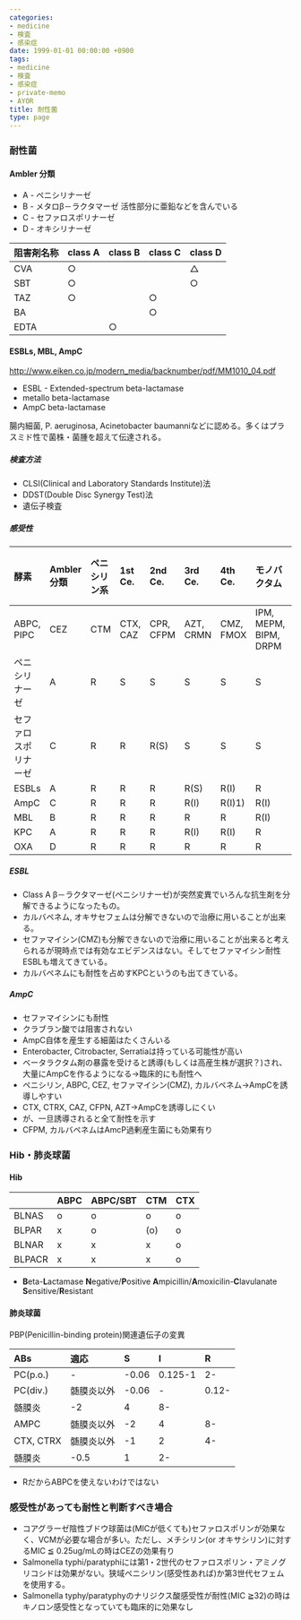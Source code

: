 ```yaml
---
categories:
- medicine
- 検査
- 感染症
date: 1999-01-01 00:00:00 +0900
tags:
- medicine
- 検査
- 感染症
- private-memo
- AYOR
title: 耐性菌
type: page
---
```


### 耐性菌

#### Ambler 分類

- A - ペニシリナーゼ
- B - メタロβ－ラクタマーゼ 活性部分に亜鉛などを含んでいる
- C - セファロスポリナーゼ
- D - オキシリナーゼ

|阻害剤名称|class A|class B|class C|class D|
|:----|:----|:----|:----|:----|
|CVA|○| | |△|
|SBT|○| | |○|
|TAZ|○| |○| |
|BA| | |○| |
|EDTA| |○| | |

#### ESBLs, MBL, AmpC

<http://www.eiken.co.jp/modern_media/backnumber/pdf/MM1010_04.pdf>

- ESBL - Extended-spectrum beta-lactamase
- metallo beta-lactamase
- AmpC beta-lactamase

腸内細菌, P. aeruginosa, Acinetobacter
baumanniなどに認める。多くはプラスミド性で菌株・菌腫を超えて伝達される。

##### 検査方法

- CLSI(Clinical and Laboratory Standards Institute)法
- DDST(Double Disc Synergy Test)法
- 遺伝子検査

##### 感受性

|酵素|Ambler分類|ペニシリン系|1st Ce.|2nd Ce.|3rd Ce.|4th Ce.|モノバクタム|セファマイシン|カルバペネム|活性阻害|
|:----|:----|:----|:----|:----|:----|:----|:----|:----|:----|:----|
|ABPC, PIPC|CEZ|CTM|CTX, CAZ|CPR, CFPM|AZT, CRMN|CMZ, FMOX|IPM, MEPM, BIPM, DRPM|CVA|BA|MPA|EDTA|
|ペニシリナーゼ|A|R|S|S|S|S|S|S|S|+|-|-|-|
|セファロスポリナーゼ|C|R|R|R(S)|S|S|S|S|S|-|+|-|-|
|ESBLs|A|R|R|R|R(S)|R(I)|R|S|S|+|-|-|-|
|AmpC|C|R|R|R|R(I)|R(I)1)|R(I)|R|S(I)|-|+|-|-|
|MBL|B|R|R|R|R|R|R(I)|R|R(S)|-|-|+|+|
|KPC|A|R|R|R|R(I)|R(I)|R|R|R(I)|±|+|-|-|
|OXA|D|R|R|R|R|R|R|R|R(I)|±|-|-|-|

##### ESBL

- Class A
    β－ラクタマーゼ(ペニシリナーゼ)が突然変異でいろんな抗生剤を分解できるようになったもの。
- カルバペネム,
    オキサセフェムは分解できないので治療に用いることが出来る。
- セファマイシン(CMZ)も分解できないので治療に用いることが出来ると考えられるが現時点では有効なエビデンスはない。そしてセファマイシン耐性ESBLも増えてきている。
- カルバペネムにも耐性を占めすKPCというのも出てきている。

##### AmpC

- セファマイシンにも耐性
- クラブラン酸では阻害されない
- AmpC自体を産生する細菌はたくさんいる
- Enterobacter, Citrobacter, Serratiaは持っている可能性が高い
- ベータラクタム剤の暴露を受けると誘導(もしくは高産生株が選択？)され、大量にAmpCを作るようになる→臨床的にも耐性へ
- ペニシリン, ABPC, CEZ, セファマイシン(CMZ),
    カルバペネム→AmpCを誘導しやすい
- CTX, CTRX, CAZ, CFPN, AZT→AmpCを誘導しにくい
- が、一旦誘導されると全て耐性を示す
- CFPM, カルバペネムはAmcP過剰産生菌にも効果有り

### Hib・肺炎球菌

#### Hib

| |ABPC|ABPC/SBT|CTM|CTX|
|:----|:----|:----|:----|:----|
|BLNAS|o|o|o|o|
|BLPAR|x|o|(o)|o|
|BLNAR|x|x|x|o|
|BLPACR|x|x|x|o|

- **B**eta-**L**actamase **N**egative/**P**ositive
    **A**mpicillin/**A**moxicilin-**C**lavulanate
    **S**ensitive/**R**esistant

#### 肺炎球菌

PBP(Penicillin-binding protein)関連遺伝子の変異

|ABs|適応|S|I|R|
|:----|:----|:----|:----|:----|
|PC(p.o.)|-|-0.06|0.125-1|2-|
|PC(div.)|髄膜炎以外|-0.06|-|0.12-|
|髄膜炎|-2|4|8-|
|AMPC|髄膜炎以外|-2|4|8-|
|CTX, CTRX|髄膜炎以外|-1|2|4-|
|髄膜炎|-0.5|1|2-|

- RだからABPCを使えないわけではない

### 感受性があっても耐性と判断すべき場合

- コアグラーゼ陰性ブドウ球菌は(MICが低くても)セファロスポリンが効果なく、VCMが必要な場合が多い。ただし、メチシリン(or
    オキサシリン)に対するMIC ≦ 0.25ug/mLの時はCEZの効果有り
- Salmonella
    typhi/paratyphiには第1・2世代のセファロスポリン・アミノグリコシドは効果がない。狭域ペニシリン(感受性あれば)か第3世代セフェムを使用する。
- Salmonella typhy/paratyphyのナリジクス酸感受性が耐性(MIC
    ≧32)の時はキノロン感受性となっていても臨床的に効果なし

[^1]: CFPM S
